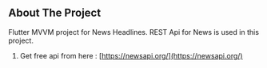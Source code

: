 ## About The Project
Flutter MVVM project for News Headlines. REST Api for News is used in this project.


1. Get free api from here :  [https://newsapi.org/](https://newsapi.org/)




